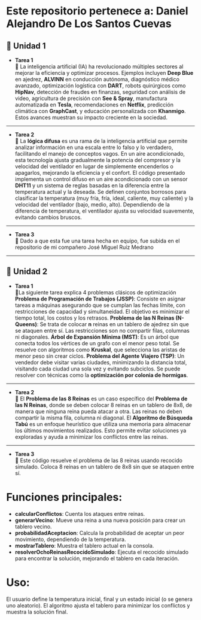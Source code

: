 # Este repositorio pertenece a: Daniel Alejandro De Los Santos Cuevas
## 📁 Unidad 1
- **Tarea 1**  
📝 La inteligencia artificial (IA) ha revolucionado múltiples sectores al mejorar la eficiencia y optimizar procesos. Ejemplos incluyen **Deep Blue** en ajedrez, **ALVINN** en conducción autónoma, diagnóstico médico avanzado, optimización logística con **DART**, robots quirúrgicos como **HipNav**, detección de fraudes en finanzas, seguridad con análisis de video, agricultura de precisión con **See & Spray**, manufactura automatizada en **Tesla**, recomendaciones en **Netflix**, predicción climática con **GraphCast**, y educación personalizada con **Khanmigo**. Estos avances muestran su impacto creciente en la sociedad.
------------
-  **Tarea 2**  
📝 La **lógica difusa** es una rama de la inteligencia artificial que permite analizar información en una escala entre lo falso y lo verdadero, facilitando el manejo de conceptos vagos. En un aire acondicionado, esta tecnología ajusta gradualmente la potencia del compresor y la velocidad del ventilador en lugar de simplemente encenderlos o apagarlos, mejorando la eficiencia y el confort.
El código presentado implementa un control difuso en un aire acondicionado con un sensor **DHT11** y un sistema de reglas basadas en la diferencia entre la temperatura actual y la deseada. Se definen conjuntos borrosos para clasificar la temperatura (muy fría, fría, ideal, caliente, muy caliente) y la velocidad del ventilador (bajo, medio, alto). Dependiendo de la diferencia de temperatura, el ventilador ajusta su velocidad suavemente, evitando cambios bruscos.
------------
-  **Tarea 3**  
📝 Dado a que esta fue una tarea hecha en equipo, fue subida en el repositorio de mi compañero José Miguel Ruíz Medrano
------------
## 📁 Unidad 2
- **Tarea 1**  
📝La siguiente tarea explica 4 problemas clásicos de optimización
**Problema de Programación de Trabajos (JSSP)**: Consiste en asignar tareas a máquinas asegurando que se cumplan las fechas límite, con restricciones de capacidad y simultaneidad. El objetivo es minimizar el tiempo total, los costos y los retrasos.
**Problema de las N Reinas (N-Queens)**: Se trata de colocar **n** reinas en un tablero de ajedrez sin que se ataquen entre sí. Las restricciones son no compartir filas, columnas ni diagonales.
**Árbol de Expansión Mínima (MST)**: Es un árbol que conecta todos los vértices de un grafo con el menor peso total. Se resuelve con algoritmos como **Kruskal**, que selecciona las aristas de menor peso sin crear ciclos.
**Problema del Agente Viajero (TSP)**: Un vendedor debe visitar varias ciudades, minimizando la distancia total, visitando cada ciudad una sola vez y evitando subciclos. Se puede resolver con técnicas como la **optimización por colonia de hormigas**.
------------
- **Tarea 2**  
📝 El **Problema de las 8 Reinas** es un caso específico del **Problema de las N Reinas**, donde se deben colocar 8 reinas en un tablero de 8x8, de manera que ninguna reina pueda atacar a otra. Las reinas no deben compartir la misma fila, columna ni diagonal.
El **Algoritmo de Búsqueda Tabú** es un enfoque heurístico que utiliza una memoria para almacenar los últimos movimientos realizados. Esto permite evitar soluciones ya exploradas y ayuda a minimizar los conflictos entre las reinas.
------------
- **Tarea 3**  
📝 Este código resuelve el problema de las 8 reinas usando recocido simulado. Coloca 8 reinas en un tablero de 8x8 sin que se ataquen entre sí.

# Funciones principales:
- **calcularConflictos**: Cuenta los ataques entre reinas.
- **generarVecino**: Mueve una reina a una nueva posición para crear un tablero vecino.
- **probabilidadAceptacion**: Calcula la probabilidad de aceptar un peor movimiento, dependiendo de la temperatura.
- **mostrarTablero**: Muestra el tablero actual en la consola.
- **resolverOchoReinasRecocidoSimulado**: Ejecuta el recocido simulado para encontrar la solución, mejorando el tablero en cada iteración.

# Uso:
El usuario define la temperatura inicial, final y un estado inicial (o se genera uno aleatorio). El algoritmo ajusta el tablero para minimizar los conflictos y muestra la solución final.
